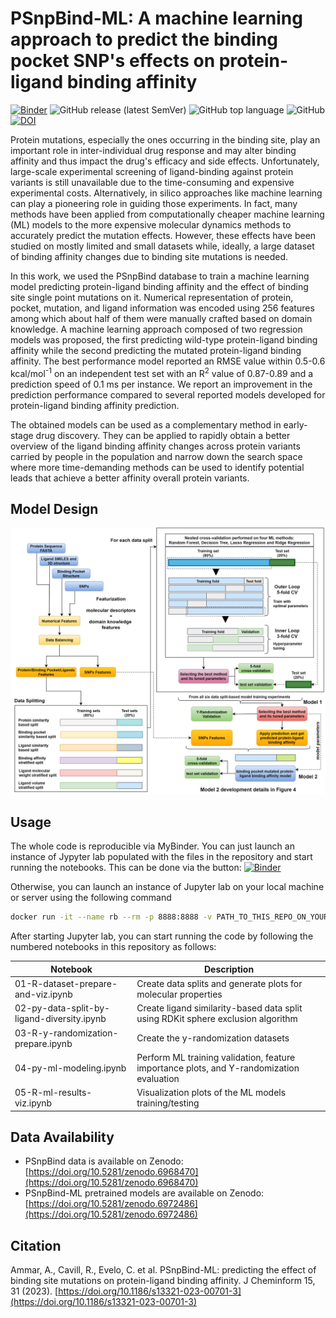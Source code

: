 # PSnpBind-ML: A machine learning approach to predict the binding pocket SNP's effects on protein-ligand binding affinity

[![Binder](https://mybinder.org/badge_logo.svg)](https://mybinder.org/v2/gh/ammar257ammar/PSnpBind-ML-notebook/ccde6b4f84f9d1b9425b3fc271ddf72f91dca17c) ![GitHub release (latest SemVer)](https://img.shields.io/github/v/release/ammar257ammar/PSnpBind-ML-notebook) ![GitHub top language](https://img.shields.io/github/languages/top/ammar257ammar/PSnpBind-ML-notebook) ![GitHub](https://img.shields.io/github/license/ammar257ammar/PSnpBind-ML-notebook) [![DOI](https://zenodo.org/badge/512651730.svg)](https://zenodo.org/badge/latestdoi/512651730)


Protein mutations, especially the ones occurring in the binding site, play an important role in inter-individual drug response and may alter binding affinity and thus impact the drug's efficacy and side effects. Unfortunately, large-scale experimental screening of ligand-binding against protein variants is still unavailable due to the time-consuming and expensive experimental costs. Alternatively, in silico approaches like machine learning can play a pioneering role in guiding those experiments. In fact, many methods have been applied from computationally cheaper machine learning (ML) models to the more expensive molecular dynamics methods to accurately predict the mutation effects. However, these effects have been studied on mostly limited and small datasets while, ideally, a large dataset of binding affinity changes due to binding site mutations is needed. 

In this work, we used the PSnpBind database to train a machine learning model predicting protein-ligand binding affinity and the effect of binding site single point mutations on it. Numerical representation of protein, pocket, mutation, and ligand information was encoded using 256 features among which about half of them were manually crafted based on domain knowledge. A machine learning approach composed of two regression models was proposed, the first predicting wild-type protein-ligand binding affinity while the second predicting the mutated protein-ligand binding affinity. The best performance model reported an RMSE value within 0.5-0.6 kcal/mol<sup>-1</sup> on an independent test set with an R<sup>2</sup> value of 0.87-0.89 and a prediction speed of 0.1 ms per instance. We report an improvement in the prediction performance compared to several reported models developed for protein-ligand binding affinity prediction. 

The obtained models can be used as a complementary method in early-stage drug discovery. They can be applied to rapidly obtain a better overview of the ligand binding affinity changes across protein variants carried by people in the population and narrow down the search space where more time-demanding methods can be used to identify potential leads that achieve a better affinity overall protein variants.

## Model Design
[![name](images/model-design/model-design-overview.png)](images/model-design/model-design-2.png)

## Usage
The whole code is reproducible via MyBinder. You can just launch an instance of Jypyter lab populated with the files in the repository and start running the notebooks.
This can be done via the button: 
[![Binder](https://mybinder.org/badge_logo.svg)](https://mybinder.org/v2/gh/ammar257ammar/PSnpBind-ML-notebook/ccde6b4f84f9d1b9425b3fc271ddf72f91dca17c)

Otherwise, you can launch an instance of Jupyter lab on your local machine or server using the following command

```sh
docker run -it --name rb --rm -p 8888:8888 -v PATH_TO_THIS_REPO_ON_YOUR_MACHINE:/home/jovyan/work jupyter/r-notebook:r-4.1.1
```

After starting Jupyter lab, you can start running the code by following the numbered notebooks in this repository as follows:

| Notebook  | Description |
|---|---|
| 01-R-dataset-prepare-and-viz.ipynb  |  Create data splits and generate plots for molecular properties |
| 02-py-data-split-by-ligand-diversity.ipynb  | Create ligand similarity-based data split using RDKit sphere exclusion algorithm  |
| 03-R-y-randomization-prepare.ipynb  | Create the y-randomization datasets |
| 04-py-ml-modeling.ipynb | Perform ML training validation, feature importance plots, and Y-randomization evaluation |
| 05-R-ml-results-viz.ipynb | Visualization plots of the ML models training/testing |

## Data Availability
- PSnpBind data is available on Zenodo: [https://doi.org/10.5281/zenodo.6968470](https://doi.org/10.5281/zenodo.6968470)
- PSnpBind-ML pretrained models are available on Zenodo: [https://doi.org/10.5281/zenodo.6972486](https://doi.org/10.5281/zenodo.6972486)

## Citation
Ammar, A., Cavill, R., Evelo, C. et al. PSnpBind-ML: predicting the effect of binding site mutations on protein-ligand binding affinity. J Cheminform 15, 31 (2023). [https://doi.org/10.1186/s13321-023-00701-3](https://doi.org/10.1186/s13321-023-00701-3)
